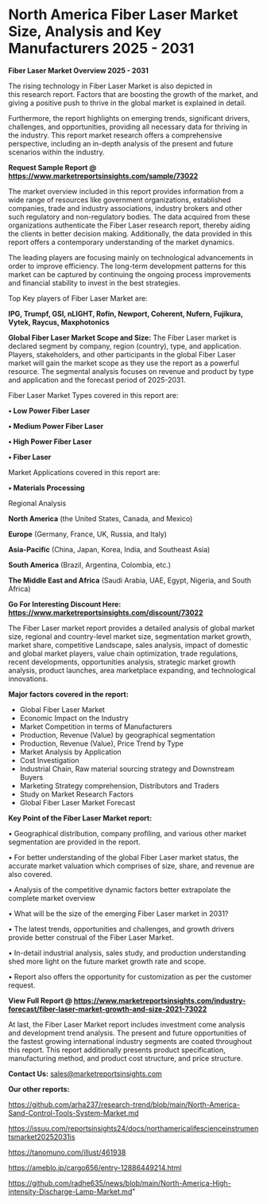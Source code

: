 # North America Fiber Laser Market Size, Analysis and Key Manufacturers 2025 - 2031

<Strong> Fiber Laser Market Overview 2025 - 2031</strong>

The rising technology in Fiber Laser Market is also depicted in this research report. Factors that are boosting the growth of the market, and giving a positive push to thrive in the global market is explained in detail.

Furthermore, the report highlights on emerging trends, significant drivers, challenges, and opportunities, providing all necessary data for thriving in the industry. This report market research offers a comprehensive perspective, including an in-depth analysis of the present and future scenarios within the industry.

<strong>Request Sample Report @ <a href=https://www.marketreportsinsights.com/sample/73022>https://www.marketreportsinsights.com/sample/73022</a></strong>

The market overview included in this report provides information from a wide range of resources like government organizations, established companies, trade and industry associations, industry brokers and other such regulatory and non-regulatory bodies. The data acquired from these organizations authenticate the Fiber Laser research report, thereby aiding the clients in better decision making. Additionally, the data provided in this report offers a contemporary understanding of the market dynamics.

The leading players are focusing mainly on technological advancements in order to improve efficiency. The long-term development patterns for this market can be captured by continuing the ongoing process improvements and financial stability to invest in the best strategies.

Top Key players of Fiber Laser Market are:

<strong>IPG, Trumpf, GSI, nLIGHT, Rofin, Newport, Coherent, Nufern, Fujikura, Vytek, Raycus, Maxphotonics</strong>

<strong><b>Global Fiber Laser Market Scope and Size:</b></strong>
The Fiber Laser market is declared segment by company, region (country), type, and application. Players, stakeholders, and other participants in the global Fiber Laser market will gain the market scope as they use the report as a powerful resource. The segmental analysis focuses on revenue and product by type and application and the forecast period of 2025-2031.

Fiber Laser Market Types covered in this report are:

<strong>• Low Power Fiber Laser

• Medium Power Fiber Laser

• High Power Fiber Laser

• Fiber Laser</strong>

Market Applications covered in this report are:

<strong>• Materials Processing</strong> 

Regional Analysis

<strong>North America</strong> (the United States, Canada, and Mexico)

<strong>Europe</strong> (Germany, France, UK, Russia, and Italy)

<strong>Asia-Pacific</strong> (China, Japan, Korea, India, and Southeast Asia)

<strong>South America</strong> (Brazil, Argentina, Colombia, etc.)

<strong>The Middle East and Africa</strong> (Saudi Arabia, UAE, Egypt, Nigeria, and South Africa)

<strong>Go For Interesting Discount Here: <a href=https://www.marketreportsinsights.com/discount/73022>https://www.marketreportsinsights.com/discount/73022</a></strong>

The Fiber Laser market report provides a detailed analysis of global market size, regional and country-level market size, segmentation market growth, market share, competitive Landscape, sales analysis, impact of domestic and global market players, value chain optimization, trade regulations, recent developments, opportunities analysis, strategic market growth analysis, product launches, area marketplace expanding, and technological innovations.

<strong><b>Major factors covered in the report:</b></strong>
<ul>
  <li>Global Fiber Laser Market </li>
  <li>Economic Impact on the Industry</li>
  <li>Market Competition in terms of Manufacturers</li>
  <li>Production, Revenue (Value) by geographical segmentation</li>
  <li>Production, Revenue (Value), Price Trend by Type</li>
  <li>Market Analysis by Application</li>
  <li>Cost Investigation</li>
  <li>Industrial Chain, Raw material sourcing strategy and Downstream Buyers</li>
  <li>Marketing Strategy comprehension, Distributors and Traders</li>
  <li>Study on Market Research Factors</li>
  <li>Global Fiber Laser Market Forecast</li>
</ul>

<strong><b>Key Point of the Fiber Laser Market report:</b></strong>

• Geographical distribution, company profiling, and various other market segmentation are provided in the report.

• For better understanding of the global Fiber Laser market status, the accurate market valuation which comprises of size, share, and revenue are also covered.

• Analysis of the competitive dynamic factors better extrapolate the complete market overview

• What will be the size of the emerging Fiber Laser market in 2031?

• The latest trends, opportunities and challenges, and growth drivers provide better construal of the Fiber Laser Market.

• In-detail industrial analysis, sales study, and production understanding shed more light on the future market growth rate and scope.

• Report also offers the opportunity for customization as per the customer request.

<strong><b>View Full Report @ <a href=https://www.marketreportsinsights.com/industry-forecast/fiber-laser-market-growth-and-size-2021-73022>https://www.marketreportsinsights.com/industry-forecast/fiber-laser-market-growth-and-size-2021-73022</a></b></strong>


At last, the Fiber Laser Market report includes investment come analysis and development trend analysis. The present and future opportunities of the fastest growing international industry segments are coated throughout this report. This report additionally presents product specification, manufacturing method, and product cost structure, and price structure.

<strong>Contact Us:</strong>
sales@marketreportsinsights.com

<strong>Our other reports:</strong>

<a href=https://github.com/arha237/research-trend/blob/main/North-America-Sand-Control-Tools-System-Market.md>https://github.com/arha237/research-trend/blob/main/North-America-Sand-Control-Tools-System-Market.md</a>

<a href=https://issuu.com/reportsinsights24/docs/northamericalifescienceinstrumentsmarket20252031is>https://issuu.com/reportsinsights24/docs/northamericalifescienceinstrumentsmarket20252031is</a>

<a href=https://tanomuno.com/illust/461938>https://tanomuno.com/illust/461938</a>

<a href=https://ameblo.jp/cargo656/entry-12886449214.html>https://ameblo.jp/cargo656/entry-12886449214.html</a>

<a href=https://github.com/radhe635/news/blob/main/North-America-High-intensity-Discharge-Lamp-Market.md>https://github.com/radhe635/news/blob/main/North-America-High-intensity-Discharge-Lamp-Market.md</a>"
